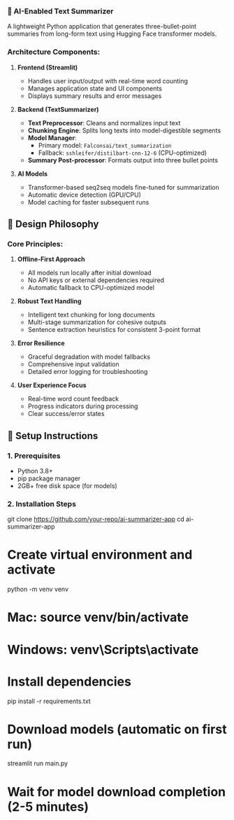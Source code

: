 ### 🤖 AI-Enabled Text Summarizer

A lightweight Python application that generates three-bullet-point summaries from long-form text using Hugging Face transformer models.

### Architecture Components:

1. **Frontend (Streamlit)**  
   - Handles user input/output with real-time word counting
   - Manages application state and UI components
   - Displays summary results and error messages

2. **Backend (TextSummarizer)**  
   - **Text Preprocessor**: Cleans and normalizes input text
   - **Chunking Engine**: Splits long texts into model-digestible segments
   - **Model Manager**:  
     - Primary model: `Falconsai/text_summarization`  
     - Fallback: `sshleifer/distilbart-cnn-12-6` (CPU-optimized)
   - **Summary Post-processor**: Formats output into three bullet points

3. **AI Models**  
   - Transformer-based seq2seq models fine-tuned for summarization
   - Automatic device detection (GPU/CPU)
   - Model caching for faster subsequent runs

## 🧠 Design Philosophy

### Core Principles:
1. **Offline-First Approach**  
   - All models run locally after initial download
   - No API keys or external dependencies required
   - Automatic fallback to CPU-optimized model

2. **Robust Text Handling**  
   - Intelligent text chunking for long documents
   - Multi-stage summarization for cohesive outputs
   - Sentence extraction heuristics for consistent 3-point format

3. **Error Resilience**  
   - Graceful degradation with model fallbacks
   - Comprehensive input validation
   - Detailed error logging for troubleshooting

4. **User Experience Focus**  
   - Real-time word count feedback
   - Progress indicators during processing
   - Clear success/error states

## 🚀 Setup Instructions

### 1. Prerequisites
- Python 3.8+
- pip package manager
- 2GB+ free disk space (for models)

### 2. Installation Steps
git clone https://github.com/your-repo/ai-summarizer-app
cd ai-summarizer-app

# Create virtual environment and activate
python -m venv venv
# Mac: source venv/bin/activate 
# Windows: venv\Scripts\activate

# Install dependencies
pip install -r requirements.txt

# Download models (automatic on first run)

streamlit run main.py

# Wait for model download completion (2-5 minutes)